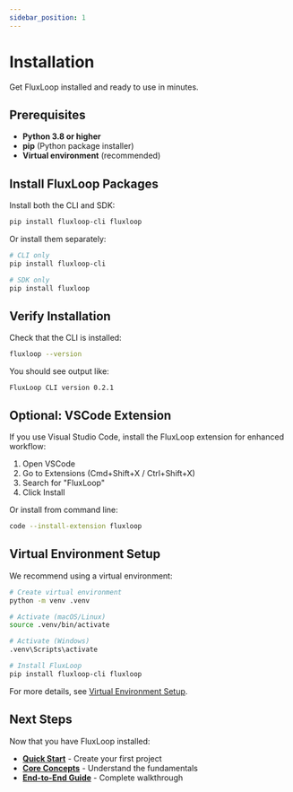 ```yaml
---
sidebar_position: 1
---
```


# Installation

Get FluxLoop installed and ready to use in minutes.

## Prerequisites

- **Python 3.8 or higher**
- **pip** (Python package installer)
- **Virtual environment** (recommended)

## Install FluxLoop Packages

Install both the CLI and SDK:

```bash
pip install fluxloop-cli fluxloop
```

Or install them separately:

```bash
# CLI only
pip install fluxloop-cli

# SDK only
pip install fluxloop
```

## Verify Installation

Check that the CLI is installed:

```bash
fluxloop --version
```

You should see output like:

```
FluxLoop CLI version 0.2.1
```

## Optional: VSCode Extension

If you use Visual Studio Code, install the FluxLoop extension for enhanced workflow:

1. Open VSCode
2. Go to Extensions (Cmd+Shift+X / Ctrl+Shift+X)
3. Search for "FluxLoop"
4. Click Install

Or install from command line:

```bash
code --install-extension fluxloop
```

## Virtual Environment Setup

We recommend using a virtual environment:

```bash
# Create virtual environment
python -m venv .venv

# Activate (macOS/Linux)
source .venv/bin/activate

# Activate (Windows)
.venv\Scripts\activate

# Install FluxLoop
pip install fluxloop-cli fluxloop
```

For more details, see [Virtual Environment Setup](../guides/virtual-environment-setup).

## Next Steps

Now that you have FluxLoop installed:

- **[Quick Start](./quick-start)** - Create your first project
- **[Core Concepts](./core-concepts)** - Understand the fundamentals
- **[End-to-End Guide](../guides/end-to-end-workflow)** - Complete walkthrough

